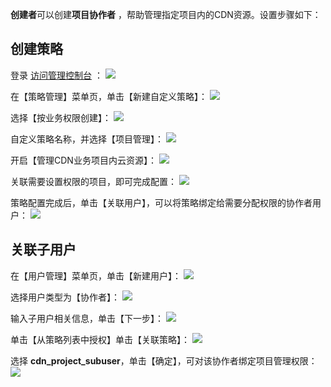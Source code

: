  **创建者**可以创建**项目协作者** ，帮助管理指定项目内的CDN资源。设置步骤如下：

## 创建策略
登录 [访问管理控制台](https://console.cloud.tencent.com/cam) ：
![](https://main.qcloudimg.com/raw/3c19362ea65862bd9b70ad09f2f06acc.png)

在【策略管理】菜单页，单击【新建自定义策略】：
![](https://main.qcloudimg.com/raw/823f899cb9095838975dfccb43bce5a9.png)

选择【按业务权限创建】：
![](https://main.qcloudimg.com/raw/463fe36f3ed0811f834454c2e7bad6b5.png)

自定义策略名称，并选择【项目管理】：
![](https://main.qcloudimg.com/raw/35bf30db16a535d534876ca6904b14d6.png)

开启【管理CDN业务项目内云资源】：
![](https://main.qcloudimg.com/raw/d9703fc33fc1a9071ef0f25de0a061a3.png)

关联需要设置权限的项目，即可完成配置：
![](https://main.qcloudimg.com/raw/a36d4afed18ca92419c799059aa4d2e7.png)

策略配置完成后，单击【关联用户】，可以将策略绑定给需要分配权限的协作者用户：
![](https://main.qcloudimg.com/raw/ca69f5f823c1d697876cdf6e304eed76.png)

## 关联子用户

在【用户管理】菜单页，单击【新建用户】：
![](https://main.qcloudimg.com/raw/6f1ea9ffa1c0bfea366cedbc5afa71d6.png)

选择用户类型为【协作者】：
![](https://main.qcloudimg.com/raw/758570da817fe1d9e6fc3d3680f1d657.png)

输入子用户相关信息，单击【下一步】：
![](https://main.qcloudimg.com/raw/4a1ffbb8fe1e77311c0a97f29ffcb564.png)

单击【从策略列表中授权】单击【关联策略】：
![](https://main.qcloudimg.com/raw/ec06804df629cde78cc34a9a9823c945.png)

选择 **cdn_project_subuser**，单击【确定】，可对该协作者绑定项目管理权限：
![](https://main.qcloudimg.com/raw/548e4f3cc5860ed4881722ec56485b3a.png)
